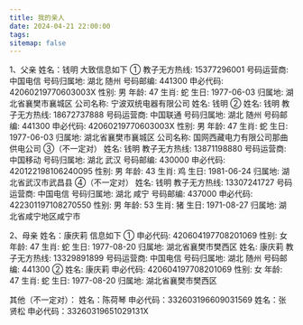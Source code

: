 ```yaml
---
title: 我的亲人
date: 2024-04-21 22:00:00
tags:
sitemap: false
---
```


1、父亲
姓名：钱明
大致信息如下
①
教子无方热线: 15377296001
号码运营商: 中国电信
号码归属地: 湖北 随州
号码邮编: 441300
申必代码: 42060219770603003X
性别: 男
年龄: 47
生肖: 蛇
生日: 1977-06-03
归属地: 湖北省襄樊市襄城区
公司名称: 宁波双统电器有限公司
姓名: 钱明
②
姓名: 钱明
教子无方热线: 18672737888
号码运营商: 中国联通
号码归属地: 湖北 随州
号码邮编: 441300
申必代码: 42060219770603003X
性别: 男
年龄: 47
生肖: 蛇
生日: 1977-06-03
归属地: 湖北省襄樊市襄城区
公司名称: 国网西藏电力有限公司那曲供电公司
③（不一定对）
姓名: 钱明
教子无方热线: 13871198880
号码运营商: 中国移动
号码归属地: 湖北 武汉
号码邮编: 430000
申必代码: 420122198106240095
性别: 男
年龄: 43
生肖: 鸡
生日: 1981-06-24
归属地: 湖北省武汉市武昌县
④（不一定对）
姓名: 钱明
教子无方热线: 13307241727
号码运营商: 中国电信
号码归属地: 湖北 咸宁
号码邮编: 437000
申必代码: 422301197108270550
性别: 男
年龄: 53
生肖: 猪
生日: 1971-08-27
归属地: 湖北省咸宁地区咸宁市

2、母亲
姓名：康庆莉
信息如下
①
申必代码: 420604197708201069
性别: 女
年龄: 47
生肖: 蛇
生日: 1977-08-20
归属地: 湖北省襄樊市樊西区
姓名: 康庆莉
教子无方热线: 13329891899
号码运营商: 中国电信
号码归属地: 湖北 随州
号码邮编: 441300
②
姓名: 康庆莉
申必代码: 420604197708201069
性别: 女
年龄: 47
生肖: 蛇
生日: 1977-08-20
归属地: 湖北省襄樊市樊西区


其他（不一定对）：
姓名：陈荷琴
申必代码：332603196609031569
姓名：张贤松
申必代码：33260319651029131X
